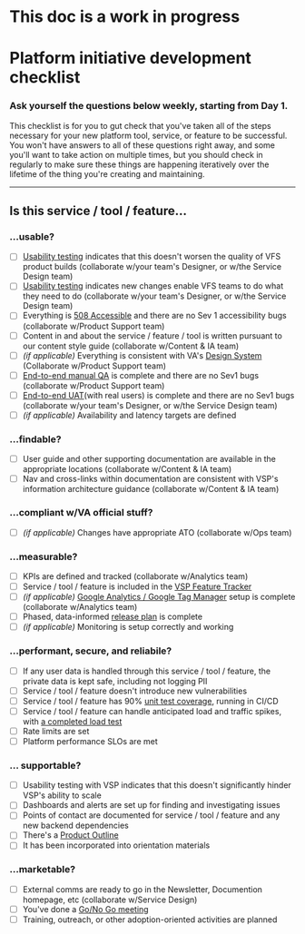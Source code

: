 # This doc is a work in progress

# Platform initiative development checklist

### Ask yourself the questions below weekly, starting from Day 1.

This checklist is for you to gut check that you've taken all of the steps necessary for your new platform tool, service, or feature to be successful. You won't have answers to all of these questions right away, and some you'll want to take action on multiple times, but you should check in regularly to make sure these things are happening iteratively over the lifetime of the thing you're creating and maintaining.

---

## Is this service / tool / feature...

### ...usable?

- [ ] [Usability testing](https://github.com/department-of-veterans-affairs/va.gov-team/blob/master/platform/research/planning/lead-researcher-checklist.md) indicates that this doesn't worsen the quality of VFS product builds (collaborate w/your team's Designer, or w/the Service Design team)
- [ ] [Usability testing](https://github.com/department-of-veterans-affairs/va.gov-team/blob/master/platform/research/planning/lead-researcher-checklist.md) indicates new changes enable VFS teams to do what they need to do (collaborate w/your team's Designer, or w/the Service Design team)
- [ ] Everything is [508 Accessible](https://github.com/department-of-veterans-affairs/va.gov-team/blob/de1d32ebfc17d4b887133e33d946ece5a12913d8/platform/accessibility/README.md) and there are no Sev 1 accessibility bugs (collaborate w/Product Support team)
- [ ] Content in and about the service / feature / tool is written pursuant to our content style guide (collaborate w/Content & IA team)
- [ ] *(if applicable)* Everything is consistent with VA's [Design System](https://design.va.gov/) (Collaborate w/Product Support team)
- [ ] [End-to-end manual QA](https://github.com/department-of-veterans-affairs/va.gov-team/blob/master/platform/quality-assurance/README.md) is complete and there are no Sev1 bugs (collaborate w/Product Support team)
- [ ] [End-to-end UAT](https://github.com/department-of-veterans-affairs/va.gov-team/blob/master/platform/research/planning/what-is-uat.md)(with real users) is complete and there are no Sev1 bugs (collaborate w/your team's Designer, or w/the Service Design team)
- [ ] *(if applicable)* Availability and latency targets are defined

### ...findable?

- [ ] User guide and other supporting documentation are available in the appropriate locations (collaborate w/Content & IA team)
- [ ] Nav and cross-links within documentation are consistent with VSP's information architecture guidance (collaborate w/Content & IA team)

### ...compliant w/VA official stuff?

- [ ] *(if applicable)* Changes have appropriate ATO (collaborate w/Ops team)

### ...measurable?

- [ ] KPIs are defined and tracked (collaborate w/Analytics team)
- [ ] Service / tool / feature is included in the [VSP Feature Tracker](https://docs.google.com/spreadsheets/d/1Fn2lD419WE3sTZJtN2Ensrjqaz0jH3WvLaBtn812Wjo/edit#gid=0)
- [ ] *(if applicable)* [Google Analytics / Google Tag Manager](https://github.com/department-of-veterans-affairs/va.gov-team/blob/master/platform/analytics/analytics-communication-guide.md#requesting-google-analytics-implementation-or-qa) setup is complete (collaborate w/Analytics team)
- [ ] Phased, data-informed [release plan](/) is complete
- [ ] *(if applicable)* Monitoring is setup correctly and working

### ...performant, secure, and reliabile?
- [ ] If any user data is handled through this service / tool / feature, the private data is kept safe, including not logging PII
- [ ] Service / tool / feature doesn't introduce new vulnerabilities
- [ ] Service / tool / feature has 90% [unit test coverage](https://github.com/department-of-veterans-affairs/va.gov-team/blob/master/platform/quality-assurance/unit-testing/README.md), running in CI/CD
- [ ] Service / tool / feature can handle anticipated load and traffic spikes, with [a completed load test](https://github.com/department-of-veterans-affairs/va.gov-team/blob/master/platform/quality-assurance/load-testing/README.md)
- [ ] Rate limits are set
- [ ] Platform performance SLOs are met

### ... supportable?
- [ ] Usability testing with VSP indicates that this doesn't significantly hinder VSP's ability to scale
- [ ] Dashboards and alerts are set up for finding and investigating issues
- [ ] Points of contact are documented for service / tool / feature and any new backend dependencies
- [ ] There's a [Product Outline](https://github.com/department-of-veterans-affairs/va.gov-team/blob/34add7c7b3d558158ccf3f599e79c2380076481c/platform/product-management/product-outline-template.md)
- [ ] It has been incorporated into orientation materials

### ...marketable?
- [ ] External comms are ready to go in the Newsletter, Documention homepage, etc (collaborate w/Service Design)
- [ ] You've done a [Go/No Go meeting](https://github.com/department-of-veterans-affairs/va.gov-team/blob/master/platform/product-management/go-no-go-meeting-template.md)
- [ ] Training, outreach, or other adoption-oriented activities are planned
